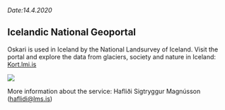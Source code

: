 *Date:14.4.2020* 

## Icelandic National Geoportal

Oskari is used in Iceland by the National Landsurvey of Iceland. Visit the portal and explore the data from glaciers, society and nature in Iceland: [Kort.lmi.is](https://kort.lmi.is/) 

<img src="/images/gallery/nls_is.png" class="img-responsive"/>

More information about the service: 
Hafliði Sigtryggur Magnússon (haflidi@lms.is)


